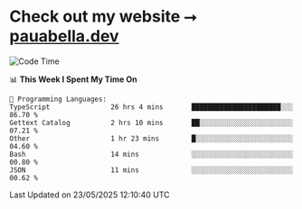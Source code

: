 # Check out my website ⭢ [pauabella.dev](https://pauabella.dev)

<!--START_SECTION:waka-->
![Code Time](http://img.shields.io/badge/Code%20Time-4%2C466%20hrs%204%20mins-blue)

📊 **This Week I Spent My Time On** 

```text
💬 Programming Languages: 
TypeScript               26 hrs 4 mins       ██████████████████████░░░   86.70 % 
Gettext Catalog          2 hrs 10 mins       ██░░░░░░░░░░░░░░░░░░░░░░░   07.21 % 
Other                    1 hr 23 mins        █░░░░░░░░░░░░░░░░░░░░░░░░   04.60 % 
Bash                     14 mins             ░░░░░░░░░░░░░░░░░░░░░░░░░   00.80 % 
JSON                     11 mins             ░░░░░░░░░░░░░░░░░░░░░░░░░   00.62 % 
```


 Last Updated on 23/05/2025 12:10:40 UTC
<!--END_SECTION:waka-->
